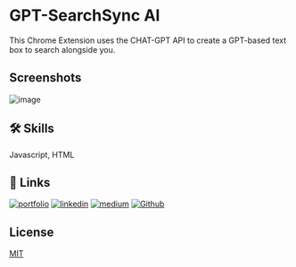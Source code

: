 # GPT-SearchSync AI 

This Chrome Extension uses the CHAT-GPT API to create a GPT-based text box to search alongside you.  
## Screenshots

![image](https://github.com/YashShah5/GPT-SearchSync/assets/109703679/f881a60b-e10b-412b-83ce-5fc88d76be7c)


## 🛠 Skills
Javascript, HTML


## 🔗 Links
[![portfolio](https://img.shields.io/badge/my_portfolio-685c44?style=for-the-badge&logo=ko-fi&logoColor=white)](https://yashshah5.github.io/)
[![linkedin](https://img.shields.io/badge/linkedin-0A66C2?style=for-the-badge&logo=linkedin&logoColor=white)](https://www.linkedin.com/)
[![medium](https://img.shields.io/badge/medium-000?style=for-the-badge&logo=medium&logoColor=white)](https://medium.com/@yashshah1287)
[![Github](https://img.shields.io/badge/github-967bb6?style=for-the-badge&logo=github&logoColor=white)](https://github.com/YashShah5)

## License

[MIT](https://choosealicense.com/licenses/mit/)

